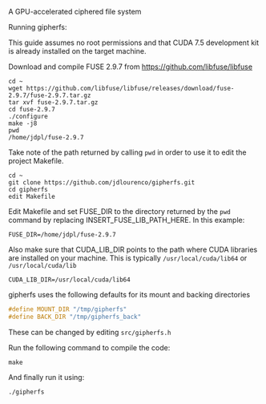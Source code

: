 A GPU-accelerated ciphered file system


Running gipherfs:

This guide assumes no root permissions and that CUDA 7.5 development kit is already installed on the target machine. 

Download and compile FUSE 2.9.7 from https://github.com/libfuse/libfuse

```shell
cd ~
wget https://github.com/libfuse/libfuse/releases/download/fuse-2.9.7/fuse-2.9.7.tar.gz
tar xvf fuse-2.9.7.tar.gz
cd fuse-2.9.7
./configure
make -j8
pwd
/home/jdpl/fuse-2.9.7
```

Take note of the path returned by calling `pwd` in order to use it to edit the project Makefile.


```shell
cd ~
git clone https://github.com/jdlourenco/gipherfs.git
cd gipherfs
edit Makefile
```

Edit Makefile and set FUSE_DIR to the directory returned by the `pwd` command by replacing INSERT_FUSE_LIB_PATH_HERE.
In this example:

`
FUSE_DIR=/home/jdpl/fuse-2.9.7
`

Also make sure that CUDA_LIB_DIR points to the path where CUDA libraries are installed on your machine.
This is typically `/usr/local/cuda/lib64` or `/usr/local/cuda/lib`

`
CUDA_LIB_DIR=/usr/local/cuda/lib64
`


gipherfs uses the following defaults for its mount and backing directories

```c
#define MOUNT_DIR "/tmp/gipherfs"
#define BACK_DIR "/tmp/gipherfs_back"
```

These can be changed by editing `src/gipherfs.h`


Run the following command to compile the code:
```shell
make
```

And finally run it using:
```shell
./gipherfs
```


